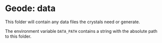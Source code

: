 # Geode: data

This folder will contain any data files the crystals need or generate. 

The environment variable `DATA_PATH` contains a string with the absolute path to this folder.